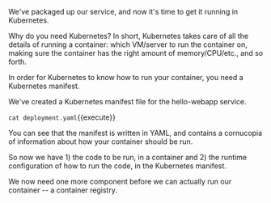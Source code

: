 We've packaged up our service, and now it's time to get it running in Kubernetes.

Why do you need Kubernetes? In short, Kubernetes takes care of all the details of running a container: which VM/server to run the container on, making sure the container has the right amount of memory/CPU/etc., and so forth.

In order for Kubernetes to know how to run your container, you need a Kubernetes manifest.

We've created a Kubernetes manifest file for the hello-webapp service.

`cat deployment.yaml`{{execute}}

You can see that the manifest is written in YAML, and contains a cornucopia of information about how your container should be run.

So now we have 1) the code to be run, in a container and 2) the runtime configuration of how to run the code, in the Kubernetes manifest.

We now need one more component before we can actually run our container -- a container registry.
